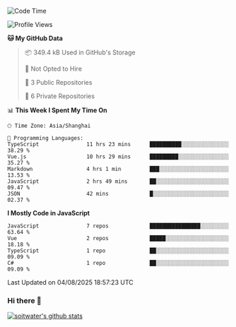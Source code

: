 <!--START_SECTION:waka-->
![Code Time](http://img.shields.io/badge/Code%20Time-5%2C362%20hrs%2039%20mins-blue)

![Profile Views](http://img.shields.io/badge/Profile%20Views-0-blue)

**🐱 My GitHub Data** 

> 📦 349.4 kB Used in GitHub's Storage 
 > 
> 🚫 Not Opted to Hire
 > 
> 📜 3 Public Repositories 
 > 
> 🔑 6 Private Repositories 
 > 
📊 **This Week I Spent My Time On** 

```text
🕑︎ Time Zone: Asia/Shanghai

💬 Programming Languages: 
TypeScript               11 hrs 23 mins      ██████████░░░░░░░░░░░░░░░   38.29 % 
Vue.js                   10 hrs 29 mins      █████████░░░░░░░░░░░░░░░░   35.27 % 
Markdown                 4 hrs 1 min         ███░░░░░░░░░░░░░░░░░░░░░░   13.53 % 
JavaScript               2 hrs 49 mins       ██░░░░░░░░░░░░░░░░░░░░░░░   09.47 % 
JSON                     42 mins             █░░░░░░░░░░░░░░░░░░░░░░░░   02.37 % 
```

**I Mostly Code in JavaScript** 

```text
JavaScript               7 repos             ████████████████░░░░░░░░░   63.64 % 
Vue                      2 repos             █████░░░░░░░░░░░░░░░░░░░░   18.18 % 
TypeScript               1 repo              ██░░░░░░░░░░░░░░░░░░░░░░░   09.09 % 
C#                       1 repo              ██░░░░░░░░░░░░░░░░░░░░░░░   09.09 % 
```




 Last Updated on 04/08/2025 18:57:23 UTC
<!--END_SECTION:waka-->

### Hi there 👋
[![soitwater's github stats](https://github-readme-stats.vercel.app/api?username=soitwater)](https://github.com/soitwater/github-readme-stats)
